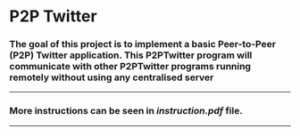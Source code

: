 # P2P Twitter
### The goal of this project is to implement a basic Peer-to-Peer (P2P) Twitter application. This P2PTwitter program will communicate with other P2PTwitter programs running remotely without using any centralised server

-----------------------------------------

### More instructions can be seen in _*instruction.pdf*_ file.

-----------------------------------------
